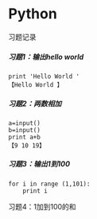 # Python
习题记录

##### 习题1：输出hello world  
    print 'Hello World '   
    【Hello World 】

##### 习题2：两数相加
    a=input()   
    b=input()  
    print a+b   
    【9 10 19】 

##### 习题3：输出1到100
    for i in range (1,101):
        print i   
习题4：1加到100的和 

